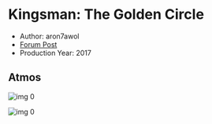 # Kingsman: The Golden Circle

* Author: aron7awol
* [Forum Post](https://www.avsforum.com/threads/bass-eq-for-filtered-movies.2995212/post-57019800)
* Production Year: 2017

## Atmos

![img 0](https://i.imgur.com/iRKdw3F.jpg)

![img 0](https://i.imgur.com/SeMHgG7.jpg)

